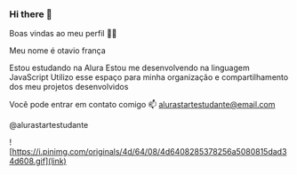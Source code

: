 ### Hi there 👋

Boas vindas ao meu perfil 💙💙

Meu nome é otavio frança

Estou estudando na Alura
Estou me desenvolvendo na linguagem JavaScript
Utilizo esse espaço para minha organização e compartilhamento dos meu projetos desenvolvidos

Você pode entrar em contato comigo 📫
alurastartestudante@email.com

@alurastartestudante

![https://i.pinimg.com/originals/4d/64/08/4d6408285378256a5080815dad34d608.gif](link)
